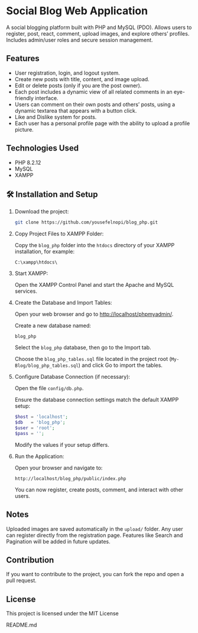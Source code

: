 # Social Blog Web Application

A social blogging platform built with PHP and MySQL (PDO). Allows users to register, post, react, comment, upload images, and explore others’ profiles.  
Includes admin/user roles and secure session management.

## Features

- User registration, login, and logout system.
- Create new posts with title, content, and image upload.
- Edit or delete posts (only if you are the post owner).
- Each post includes a dynamic view of all related comments in an eye-friendly interface.
- Users can comment on their own posts and others’ posts, using a dynamic textarea that appears with a button click.
- Like and Dislike system for posts.
- Each user has a personal profile page with the ability to upload a profile picture.

## Technologies Used

- PHP 8.2.12
- MySQL
- XAMPP

## 🛠️ Installation and Setup

1. Download the project:

   ```bash
   git clone https://github.com/yousefelnopi/blog_php.git
   ```

2. Copy Project Files to XAMPP Folder:

   Copy the `blog_php` folder into the `htdocs` directory of your XAMPP installation, for example:

   `
   C:\xampp\htdocs\
   `

3. Start XAMPP:

   Open the XAMPP Control Panel and start the Apache and MySQL services.

4. Create the Database and Import Tables:

   Open your web browser and go to [http://localhost/phpmyadmin/](http://localhost/phpmyadmin/).

   Create a new database named:

   `blog_php`

   Select the `blog_php` database, then go to the Import tab.

   Choose the `blog_php_tables.sql` file located in the project root (`My-Blog/blog_php_tables.sql`) and click Go to import the tables.

5. Configure Database Connection (if necessary):

   Open the file `config/db.php`.

   Ensure the database connection settings match the default XAMPP setup:

   ```php
   $host = 'localhost';
   $db   = 'blog_php';
   $user = 'root';
   $pass = '';
   ```

   Modify the values if your setup differs.

6. Run the Application:

   Open your browser and navigate to:

   `
   http://localhost/blog_php/public/index.php
   `

   You can now register, create posts, comment, and interact with other users.

## Notes

 Uploaded images are saved automatically in the `upload/` folder.
 Any user can register directly from the registration page.
 Features like Search and Pagination will be added in future updates.

## Contribution

If you want to contribute to the project, you can fork the repo and open a pull request.

## License

This project is licensed under the MIT License

README.md
